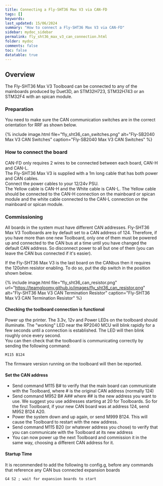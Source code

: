 ```yaml
---
title: Connecting a Fly-SHT36 Max V3 via CAN-FD
tags: []
keywords: 
last_updated: 15/06/2024
summary: "How to connect a Fly-SHT36 Max V3 via CAN-FD"
sidebar: mydoc_sidebar
permalink: fly_sht36_max_v3_can_connection.html
folder: mydoc
comments: false
toc: false
datatable: true
---
```


## Overview

The Fly-SHT36 Max V3 Toolboard can be connected to any of the mainboards produced by Duet3D, an STM32H723, STM32H743 or an STM32F4 with an spican module.  

### Preparation

You need to make sure the CAN communication switches are in the correct orientation for RRF as shown below.  

{% include image.html file="fly_sht36_can_switches.png" alt="Fly-SB2040 Max V3 CAN Switches" caption="Fly-SB2040 Max V3 CAN Switches" %} 

### How to connect the board

CAN-FD only requires 2 wires to be connected between each board, CAN-H and CAN-L.  
The Fly-SHT36 Max V3 is supplied with a 1m long cable that has both power and CAN cables.  
Connect the power cables to your 12/24v PSU.  
The Yellow cable is CAN-H and the White cable is CAN-L. The Yellow cable should be connected to the CAN-H connection on the mainboard or spican module and the white cable connected to the CAN-L connection on the mainboard or spican module.  

### Commissioning

All boards in the system must have different CAN addresses. Fly-SHT36 Max V3 Toolboards are by default set to a CAN address of 124. Therefore, if you have more than one new Toolboard, only one of them must be powered up and connected to the CAN bus at a time until you have changed the default CAN address. So disconnect power to all but one of them (you can leave the CAN bus connected if it's easier).

If the Fly-SHT36 Max V3 is the last board on the CANbus then it requires the 120ohm resistor enabling. To do so, put the dip switch in the position shown below.

{% include image.html file="fly_sht36_can_resistor.png" url="https://teamgloomy.github.io/images/fly_sht36_can_resistor.png" alt="Fly-SHT36 Max V3 CAN Termination Resistor" caption="Fly-SHT36 Max V3 CAN Termination Resistor" %}

#### Checking the toolboard connection is functional

Power up the printer. The 3.3v, 12v and Power LEDs on the toolboard should illuminate. The "working" LED near the RP2040 MCU will blink rapidly for a few seconds until a connection is established. The LED will then blink roughly once every second.  
You can then check that the toolboard is communicating correctly by sending the following command:  

```text
M115 B124
```

The firmware version running on the toolboard will then be reported.  

#### Set the CAN address

* Send command M115 B# to verify that the main board can communicate with the Toolboard, where # is the original CAN address (normally 124)
* Send command M952 B# A## where ## is the new address you want to use. We suggest you use addresses starting at 20 for Toolboards. So for the first Toolboard, if your new CAN board was at address 124, send M952 B124 A20.
* Power the system down and up again, or send M999 B124. This will cause the Toolboard to restart with the new address.
* Send command M115 B20 (or whatever address you chose) to verify that you can communicate with the Toolboard at its new address
* You can now power up the next Toolboard and commission it in the same way, choosing a different CAN address for it.

#### Startup Time

It is recommended to add the following to config.g, before any commands that reference any CAN bus connected expansion boards

```text
G4 S2 ; wait for expansion boards to start
```
